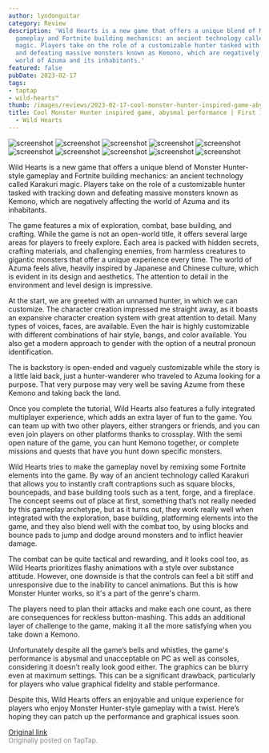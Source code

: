 ```yaml
---
author: lyndonguitar
category: Review
description: 'Wild Hearts is a new game that offers a unique blend of Monster Hunter-style
  gameplay and Fortnite building mechanics: an ancient technology called Karakuri
  magic. Players take on the role of a customizable hunter tasked with tracking down
  and defeating massive monsters known as Kemono, which are negatively affecting the
  world of Azuma and its inhabitants.'
featured: false
pubDate: 2023-02-17
tags:
- taptap
- wild-hearts™
thumb: /images/reviews/2023-02-17-cool-monster-hunter-inspired-game-abysmal-performance--first-impressions---wild-hearts-0.avif
title: Cool Monster Hunter inspired game, abysmal performance | First Impressions
  - Wild Hearts
---
```


<div class="gallery">
  <img src="/images/reviews/2023-02-17-cool-monster-hunter-inspired-game-abysmal-performance--first-impressions---wild-hearts-0.avif" alt="screenshot" />
  <img src="/images/reviews/2023-02-17-cool-monster-hunter-inspired-game-abysmal-performance--first-impressions---wild-hearts-1.avif" alt="screenshot" />
  <img src="/images/reviews/2023-02-17-cool-monster-hunter-inspired-game-abysmal-performance--first-impressions---wild-hearts-2.avif" alt="screenshot" />
  <img src="/images/reviews/2023-02-17-cool-monster-hunter-inspired-game-abysmal-performance--first-impressions---wild-hearts-3.avif" alt="screenshot" />
  <img src="/images/reviews/2023-02-17-cool-monster-hunter-inspired-game-abysmal-performance--first-impressions---wild-hearts-4.avif" alt="screenshot" />
  <img src="/images/reviews/2023-02-17-cool-monster-hunter-inspired-game-abysmal-performance--first-impressions---wild-hearts-5.avif" alt="screenshot" />
  <img src="/images/reviews/2023-02-17-cool-monster-hunter-inspired-game-abysmal-performance--first-impressions---wild-hearts-6.avif" alt="screenshot" />
  <img src="/images/reviews/2023-02-17-cool-monster-hunter-inspired-game-abysmal-performance--first-impressions---wild-hearts-7.avif" alt="screenshot" />
  <img src="/images/reviews/2023-02-17-cool-monster-hunter-inspired-game-abysmal-performance--first-impressions---wild-hearts-8.avif" alt="screenshot" />
  <img src="/images/reviews/2023-02-17-cool-monster-hunter-inspired-game-abysmal-performance--first-impressions---wild-hearts-9.avif" alt="screenshot" />
</div>

Wild Hearts is a new game that offers a unique blend of Monster Hunter-style gameplay and Fortnite building mechanics: an ancient technology called Karakuri magic. Players take on the role of a customizable hunter tasked with tracking down and defeating massive monsters known as Kemono, which are negatively affecting the world of Azuma and its inhabitants.

The game features a mix of exploration, combat, base building, and crafting. While the game is not an open-world title, it offers several large areas for players to freely explore. Each area is packed with hidden secrets, crafting materials, and challenging enemies, from harmless creatures to gigantic monsters that offer a unique experience every time. The world of Azuma feels alive,  heavily inspired by Japanese and Chinese culture, which is evident in its design and aesthetics. The attention to detail in the environment and level design is impressive.

At the start, we are greeted with an unnamed hunter, in which we can customize. The character creation impressed me straight away, as it boasts an expansive character creation system with great attention to detail. Many types of voices, faces, are available. Even the hair is highly customizable with different combinations of hair style, bangs, and color available. You also get a modern approach to gender with the option of a neutral pronoun identification.

The is backstory is open-ended and vaguely customizable while the story is a little laid back, just a hunter-wanderer who traveled to Azuma looking for a purpose. That very purpose may very well be saving Azume from these Kemono and taking back the land.

Once you complete the tutorial, Wild Hearts also features a fully integrated multiplayer experience, which adds an extra layer of fun to the game.  You can team up with two other players, either strangers or friends, and you can even join players on other platforms thanks to crossplay. With the semi open nature of the game, you can hunt Kemono together, or complete missions and quests that have you hunt down specific monsters.

Wild Hearts tries to make the gameplay novel by remixing some Fortnite elements into the game. By way of an ancient technology called Karakuri that allows you to instantly craft contraptions such as square blocks, bouncepads, and base building tools such as a tent, forge, and a fireplace. The concept seems out of place at first, something that’s not really needed by this gameplay archetype, but as it turns out, they work really well when integrated with the exploration, base building, platforming elements into the game, and they also blend well with the combat too, by using blocks and bounce pads to jump and dodge around monsters and to inflict heavier damage.

The combat can be quite tactical and rewarding, and it looks cool too, as Wild Hearts prioritizes flashy animations with a style over substance attitude. However, one downside is that the controls can feel a bit stiff and unresponsive due to the inability to cancel animations. But this is how Monster Hunter works, so it's a part of the genre's charm.

The players need to plan their attacks and make each one count, as there are consequences for reckless button-mashing. This adds an additional layer of challenge to the game, making it all the more satisfying when you take down a Kemono.

Unfortunately despite all the game’s bells and whistles, the game's performance is abysmal and unacceptable on PC as well as consoles, considering it doesn’t really look good either. The graphics can be blurry even at maximum settings. This can be a significant drawback, particularly for players who value graphical fidelity and stable performance.

Despite this, Wild Hearts offers an enjoyable and unique experience for players who enjoy Monster Hunter-style gameplay with a twist. Here’s hoping they can patch up the performance and graphical issues soon.

[Original link](https://www.taptap.io/post/4560227)<br><span style="font-size: 0.95em; color: #888;">Originally posted on TapTap.</span>